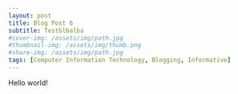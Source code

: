 ```yaml
---
layout: post
title: Blog Post 6
subtitle: Testblbalba
#cover-img: /assets/img/path.jpg
#thumbnail-img: /assets/img/thumb.png
#share-img: /assets/img/path.jpg
tags: [Computer Information Technology, Blogging, Informative]
---
```


Hello world!